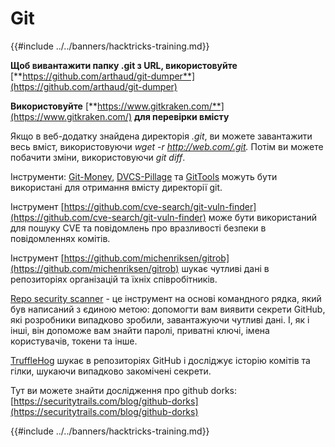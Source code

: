 # Git

{{#include ../../banners/hacktricks-training.md}}

**Щоб вивантажити папку .git з URL, використовуйте** [**https://github.com/arthaud/git-dumper**](https://github.com/arthaud/git-dumper)

**Використовуйте** [**https://www.gitkraken.com/**](https://www.gitkraken.com/) **для перевірки вмісту**

Якщо в веб-додатку знайдена директорія _.git_, ви можете завантажити весь вміст, використовуючи _wget -r http://web.com/.git._ Потім ви можете побачити зміни, використовуючи _git diff_.

Інструменти: [Git-Money](https://github.com/dnoiz1/git-money), [DVCS-Pillage](https://github.com/evilpacket/DVCS-Pillage) та [GitTools](https://github.com/internetwache/GitTools) можуть бути використані для отримання вмісту директорії git.

Інструмент [https://github.com/cve-search/git-vuln-finder](https://github.com/cve-search/git-vuln-finder) може бути використаний для пошуку CVE та повідомлень про вразливості безпеки в повідомленнях комітів.

Інструмент [https://github.com/michenriksen/gitrob](https://github.com/michenriksen/gitrob) шукає чутливі дані в репозиторіях організацій та їхніх співробітників.

[Repo security scanner](https://github.com/UKHomeOffice/repo-security-scanner) - це інструмент на основі командного рядка, який був написаний з єдиною метою: допомогти вам виявити секрети GitHub, які розробники випадково зробили, завантажуючи чутливі дані. І, як і інші, він допоможе вам знайти паролі, приватні ключі, імена користувачів, токени та інше.

[TruffleHog](https://github.com/dxa4481/truffleHog) шукає в репозиторіях GitHub і досліджує історію комітів та гілки, шукаючи випадково закомічені секрети.

Тут ви можете знайти дослідження про github dorks: [https://securitytrails.com/blog/github-dorks](https://securitytrails.com/blog/github-dorks)

{{#include ../../banners/hacktricks-training.md}}
